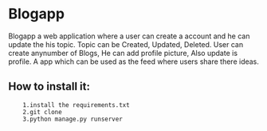 # Blogapp
  Blogapp a web application where a user can create a account and he can update the his topic. Topic can be Created, Updated, Deleted. User can create anynumber of   Blogs, He can add profile picture, Also update is profile. A app which can be used as the feed where users share there ideas.
  
## How to install it:
  ```
      1.install the requirements.txt
      2.git clone 
      3.python manage.py runserver
  ```
  
